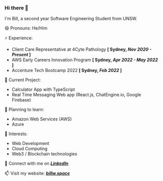 ### Hi there 👋

I'm Bill, a second year Software Engineering Student from UNSW. 

😄  Pronouns: He/Him

⚡️  Experience:
 * Client Care Representative at 4Cyte Pathology  **\[ Sydney, _Nov 2020 - Present_ \]**
 * AWS Early Careers Innovation Program  **\[ Sydney, _Apr 2022 - May 2022_ \]**
 * Accenture Tech Bootcamp 2022  **\[ Sydney, _Feb 2022_ \]**

🔭  Current Project:
- Calculator App with TypeScript
- Real Time Messaging Web app (React.js, ChatEngine.io, Google Firebase)

🤔  Planning to learn:
- Amazon Web Services (AWS)
- Azure

🌱  Interests:
- Web Development
- Cloud Computing
- Web3 / Blockchain technologies

💬  Connect with me on [_**LinkedIn**_](https://www.linkedin.com/in/bill-wong1/)

📫  Visit my website: [_**billw.space**_](https://billw.space)


<!-- - ⚡ Fun fact: ... -->
<!-- - 👯 I’m looking to collaborate on ... -->



